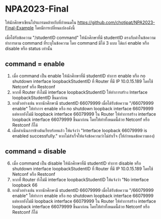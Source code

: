 # NPA2023-Final

ให้นักศึกษาเขียนโปรแกรมคล้ายกับที่กำหนดใน https://github.com/chotipat/NPA2023-Final-Example
โดยมีการเปลี่ยนแปลงดังนี้

เมื่อได้รับข้อความ "/studentID command" ให้นักศึกษาที่มี studentID ตรงกับค่าในข้อความทำการตาม command ที่ระบุในข้อความ โดย command มีได้ 3 แบบ ได้แก่ enable หรือ disable หรือ status เท่านั้น

## command = enable
1. เมื่อ command เป็น enable ให้นักศึกษาที่มี studentID ทำการ enable หรือ no shutdown interface loopbackStudentID ที่ Router ที่มี IP 10.0.15.189 โดยใช้ Netconf หรือ Restconf
2. หากที่ Router ยังไม่มี interface loopbackStudentID ให้ทำการสร้าง Interface loopbackStudentID ขึ้นมาก่อน
3. ยกตัวอย่างเช่น หากนักศึกษามี studentID 66079999 เมื่อได้รับข้อความ "/66079999 enable" ให้ทำการ enable หรือ no shutdown loopback interface 66079999 แต่หากยังไม่มี loopback interface 66079999 ใน Router ให้ทำการสร้าง interface loopback interface 66079999 ขึ้นมาก่อน โดยให้ทำทั้งหมดนี้ด้วย Netconf หรือ Restconf ก็ได้
4. เมื่อดำเนินการข้างต้นเรียบร้อยแล้ว ให้แจ้งว่า "Interface loopback 66079999 is enabled successfully." หากไม่สำเร็จให้แจ้งข้อความว่าไม่สำเร็จ (ให้กำหนดข้อความเอง)

## command = disable
6. เมื่อ command เป็น disable ให้นักศึกษาที่มี studentID ทำการ disable หรือ shutdown interface loopbackStudentID ที่ Router ที่มี IP 10.0.15.189 โดยใช้ Netconf หรือ Restconf
3. หากที่ Router ยังไม่มี interface loopbackStudentID ให้แจ้งว่า "No interface loopback 66
4. ยกตัวอย่างเช่น หากนักศึกษามี studentID 66079999 เมื่อได้รับข้อความ "/66079999 enable" ให้ทำการ enable หรือ no shutdown loopback interface 66079999 แต่หากยังไม่มี loopback interface 66079999 ใน Router ให้ทำการสร้าง interface loopback interface 66079999 ขึ้นมาก่อน โดยให้ทำทั้งหมดนี้ด้วย Netconf หรือ Restconf ก็ได้
